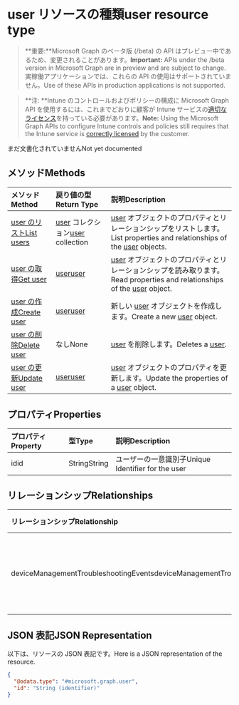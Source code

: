 # <a name="user-resource-type"></a><span data-ttu-id="2cad2-101">user リソースの種類</span><span class="sxs-lookup"><span data-stu-id="2cad2-101">user resource type</span></span>

> <span data-ttu-id="2cad2-102">**重要:**Microsoft Graph のベータ版 (/beta) の API はプレビュー中であるため、変更されることがあります。</span><span class="sxs-lookup"><span data-stu-id="2cad2-102">**Important:** APIs under the /beta version in Microsoft Graph are in preview and are subject to change.</span></span> <span data-ttu-id="2cad2-103">実稼働アプリケーションでは、これらの API の使用はサポートされていません。</span><span class="sxs-lookup"><span data-stu-id="2cad2-103">Use of these APIs in production applications is not supported.</span></span>

> <span data-ttu-id="2cad2-104">**注: **Intune のコントロールおよびポリシーの構成に Microsoft Graph API を使用するには、これまでどおりに顧客が Intune サービスの[適切なライセンス](https://go.microsoft.com/fwlink/?linkid=839381)を持っている必要があります。</span><span class="sxs-lookup"><span data-stu-id="2cad2-104">**Note:** Using the Microsoft Graph APIs to configure Intune controls and policies still requires that the Intune service is [correctly licensed](https://go.microsoft.com/fwlink/?linkid=839381) by the customer.</span></span>

<span data-ttu-id="2cad2-105">まだ文書化されていません</span><span class="sxs-lookup"><span data-stu-id="2cad2-105">Not yet documented</span></span>
## <a name="methods"></a><span data-ttu-id="2cad2-106">メソッド</span><span class="sxs-lookup"><span data-stu-id="2cad2-106">Methods</span></span>
|<span data-ttu-id="2cad2-107">メソッド</span><span class="sxs-lookup"><span data-stu-id="2cad2-107">Method</span></span>|<span data-ttu-id="2cad2-108">戻り値の型</span><span class="sxs-lookup"><span data-stu-id="2cad2-108">Return Type</span></span>|<span data-ttu-id="2cad2-109">説明</span><span class="sxs-lookup"><span data-stu-id="2cad2-109">Description</span></span>|
|:---|:---|:---|
|[<span data-ttu-id="2cad2-110">user のリスト</span><span class="sxs-lookup"><span data-stu-id="2cad2-110">List users</span></span>](../api/intune_troubleshooting_user_list.md)|<span data-ttu-id="2cad2-111">[user](../resources/intune_troubleshooting_user.md) コレクション</span><span class="sxs-lookup"><span data-stu-id="2cad2-111">[user](../resources/intune_troubleshooting_user.md) collection</span></span>|<span data-ttu-id="2cad2-112">[user](../resources/intune_troubleshooting_user.md) オブジェクトのプロパティとリレーションシップをリストします。</span><span class="sxs-lookup"><span data-stu-id="2cad2-112">List properties and relationships of the [user](../resources/intune_troubleshooting_user.md) objects.</span></span>|
|[<span data-ttu-id="2cad2-113">user の取得</span><span class="sxs-lookup"><span data-stu-id="2cad2-113">Get user</span></span>](../api/intune_troubleshooting_user_get.md)|[<span data-ttu-id="2cad2-114">user</span><span class="sxs-lookup"><span data-stu-id="2cad2-114">user</span></span>](../resources/intune_troubleshooting_user.md)|<span data-ttu-id="2cad2-115">[user](../resources/intune_troubleshooting_user.md) オブジェクトのプロパティとリレーションシップを読み取ります。</span><span class="sxs-lookup"><span data-stu-id="2cad2-115">Read properties and relationships of the [user](../resources/intune_troubleshooting_user.md) object.</span></span>|
|[<span data-ttu-id="2cad2-116">user の作成</span><span class="sxs-lookup"><span data-stu-id="2cad2-116">Create user</span></span>](../api/intune_troubleshooting_user_create.md)|[<span data-ttu-id="2cad2-117">user</span><span class="sxs-lookup"><span data-stu-id="2cad2-117">user</span></span>](../resources/intune_troubleshooting_user.md)|<span data-ttu-id="2cad2-118">新しい [user](../resources/intune_troubleshooting_user.md) オブジェクトを作成します。</span><span class="sxs-lookup"><span data-stu-id="2cad2-118">Create a new [user](../resources/intune_troubleshooting_user.md) object.</span></span>|
|[<span data-ttu-id="2cad2-119">user の削除</span><span class="sxs-lookup"><span data-stu-id="2cad2-119">Delete user</span></span>](../api/intune_troubleshooting_user_delete.md)|<span data-ttu-id="2cad2-120">なし</span><span class="sxs-lookup"><span data-stu-id="2cad2-120">None</span></span>|<span data-ttu-id="2cad2-121">[user](../resources/intune_troubleshooting_user.md) を削除します。</span><span class="sxs-lookup"><span data-stu-id="2cad2-121">Deletes a [user](../resources/intune_troubleshooting_user.md).</span></span>|
|[<span data-ttu-id="2cad2-122">user の更新</span><span class="sxs-lookup"><span data-stu-id="2cad2-122">Update user</span></span>](../api/intune_troubleshooting_user_update.md)|[<span data-ttu-id="2cad2-123">user</span><span class="sxs-lookup"><span data-stu-id="2cad2-123">user</span></span>](../resources/intune_troubleshooting_user.md)|<span data-ttu-id="2cad2-124">[user](../resources/intune_troubleshooting_user.md) オブジェクトのプロパティを更新します。</span><span class="sxs-lookup"><span data-stu-id="2cad2-124">Update the properties of a [user](../resources/intune_troubleshooting_user.md) object.</span></span>|

## <a name="properties"></a><span data-ttu-id="2cad2-125">プロパティ</span><span class="sxs-lookup"><span data-stu-id="2cad2-125">Properties</span></span>
|<span data-ttu-id="2cad2-126">プロパティ</span><span class="sxs-lookup"><span data-stu-id="2cad2-126">Property</span></span>|<span data-ttu-id="2cad2-127">型</span><span class="sxs-lookup"><span data-stu-id="2cad2-127">Type</span></span>|<span data-ttu-id="2cad2-128">説明</span><span class="sxs-lookup"><span data-stu-id="2cad2-128">Description</span></span>|
|:---|:---|:---|
|<span data-ttu-id="2cad2-129">id</span><span class="sxs-lookup"><span data-stu-id="2cad2-129">id</span></span>|<span data-ttu-id="2cad2-130">String</span><span class="sxs-lookup"><span data-stu-id="2cad2-130">String</span></span>|<span data-ttu-id="2cad2-131">ユーザーの一意識別子</span><span class="sxs-lookup"><span data-stu-id="2cad2-131">Unique Identifier for the user</span></span>|

## <a name="relationships"></a><span data-ttu-id="2cad2-132">リレーションシップ</span><span class="sxs-lookup"><span data-stu-id="2cad2-132">Relationships</span></span>
|<span data-ttu-id="2cad2-133">リレーションシップ</span><span class="sxs-lookup"><span data-stu-id="2cad2-133">Relationship</span></span>|<span data-ttu-id="2cad2-134">型</span><span class="sxs-lookup"><span data-stu-id="2cad2-134">Type</span></span>|<span data-ttu-id="2cad2-135">説明</span><span class="sxs-lookup"><span data-stu-id="2cad2-135">Description</span></span>|
|:---|:---|:---|
|<span data-ttu-id="2cad2-136">deviceManagementTroubleshootingEvents</span><span class="sxs-lookup"><span data-stu-id="2cad2-136">deviceManagementTroubleshootingEvents</span></span>|<span data-ttu-id="2cad2-137">[deviceManagementTroubleshootingEvent](../resources/intune_troubleshooting_devicemanagementtroubleshootingevent.md) コレクション</span><span class="sxs-lookup"><span data-stu-id="2cad2-137">[deviceManagementTroubleshootingEvent](../resources/intune_troubleshooting_devicemanagementtroubleshootingevent.md) collection</span></span>|<span data-ttu-id="2cad2-138">対象ユーザーのトラブルシューティング イベントの一覧です。</span><span class="sxs-lookup"><span data-stu-id="2cad2-138">The list of troubleshooting events for this user.</span></span>|

## <a name="json-representation"></a><span data-ttu-id="2cad2-139">JSON 表記</span><span class="sxs-lookup"><span data-stu-id="2cad2-139">JSON Representation</span></span>
<span data-ttu-id="2cad2-140">以下は、リソースの JSON 表記です。</span><span class="sxs-lookup"><span data-stu-id="2cad2-140">Here is a JSON representation of the resource.</span></span>
<!-- {
  "blockType": "resource",
  "keyProperty": "id",
  "@odata.type": "microsoft.graph.user"
}
-->
``` json
{
  "@odata.type": "#microsoft.graph.user",
  "id": "String (identifier)"
}
```



